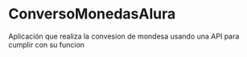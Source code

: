 # ConversoMonedasAlura
Aplicación que realiza la convesion de mondesa usando una API para cumplir con su funcion
